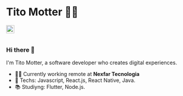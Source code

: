 # Tito Motter :man_technologist:

[<img align="left" alt="titorm | LinkedIn" width="22px" src="https://cdn.jsdelivr.net/npm/simple-icons@v3/icons/linkedin.svg" />][linkedin]

<br>
<br>

### Hi there 👋

I'm Tito Motter, a software developer who creates digital experiences.

- :man_technologist: Currently working remote at **Nexfar Tecnologia**
- :rocket: Techs: Javascript, React.js, React Native, Java.
- :books: Studiyng: Flutter, Node.js.

[linkedin]: https://www.linkedin.com/in/titomotter/